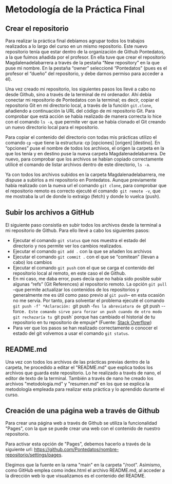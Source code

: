 # **Metodología de la Práctica Final**

## **Crear el repositorio**

Para realizar la práctica final debíamos agrupar todos los trabajos realizados a lo largo del curso en un mismo repositorio. Este nuevo repositorio tenía que estar dentro de la organización de Github Pontedatos, a la que fuimos añadida por el profesor. En ella tuve que crear el repositorio Magdalenadelabarrera a través de la pestaña “New repository” en la que puse mi nombre. En la pestaña “owner” seleccioné “Pontedatos” (pues es el profesor el “dueño” del repositorio, y debe darnos permiso para acceder a él).

Una vez creado mi repositorio, los siguientes pasos los llevé a cabo no desde Github, sino a través de la terminal de mi ordenador. Ahí debía conectar mi repositorio de Pontedatos con la terminal; es decir, copiar el repositorio Git en mi directorio local, a través de la función `git.clone`, añadiendo a continuación la URL del código de mi repositorio Git. Para comprobar que está acción se había realizado de manera correcta lo hice con el comando `ls -a`, que permite ver que se había clonado el Git creando un nuevo directorio local para el repositorio.

Para copiar el contenido del directorio con todas mis prácticas utilizo el comando `cp` –que tiene la estructura: cp [opciones] [origen] [destino]. En “opciones” puse el nombre de todos los archivos, el origen la carpeta en la que los tenía y en destino puse la nueva carpeta Magdalenadelabarrera. De nuevo, para comprobar que los archivos se habían copiado correctamente utilicé el comando de listar archivos dentro de este directorio, `ls -a`.

Ya con todos los archivos subidos en la carpeta Magdalenadelabarrera, me dispuse a subirlos a mi repositorio en Pontedatos. Aunque previamente había realizado con la nueva url el comando `git clone`, para comprobar que el repositorio remoto es correcto ejecuté el comando` git remote -v`, que me mostraba la url de donde lo extraigo (fetch) y donde lo vuelca (push). 

## **Subir los archivos a GitHub**

El siguiente paso consistía en subir todos los archivos desde la terminal a mi repositorio de Github. Para ello llevé a cabo los siguientes pasos:

- Ejecutar el comando `git status` que nos muestra el estado del directorio y nos permite ver los cambios realizados.
- Ejecutar el comando `git add .` con la que se añaden los archivos
- Ejecutar el comando `git commit .` con el que se “comitean” (llevan a cabo) los cambios
- Ejecutar el comando `git push` con el que se carga el contenido del repositorio local al remoto, en este caso el de Github.
- En mi caso, me daba error, pues decía que no había sido posible subir algunas “refs” (Git References) al repositorio remoto. La opción `git pull` –que permite actualizar los contenidos de los repositorios y generalmente me es útil como paso previo al `git push`– en esta ocasión no me servía. Por tanto, para solventar el problema ejecuté el comando `git push -f’
*Aclaración: `git push -f`es la abreviatura de `git push --force`. Este comando sirve para forzar un push cuando de otro modo git rechazaría tu `git push` porque has cambiado el historial de tu repositorio en tu repositorio de empuje* (Fuente: [Stack Overflow](https://stackoverflow.com/questions/44678942/difference-between-git-push-and-git-push-f))
- Para ver que los pasos se han realizado correctamente o conocer el estado del git volvemos a usar el comando `git status`.

## **README.md**

Una vez con todos los archivos de las prácticas previas dentro de la carpeta, he procedido a editar el "README.md" que explica todos los archivos que guarda este repositorio. Lo he realizado a través de nano, el editor de texto de la terminal. También a través de nano he creado los archivos "metodología.md" y "resumen.md" en los que se explica la metodología empleada para realizar esta práctica y lo aprendido durante el curso. 

## **Creación de una página web a través de Github**

Para crear una página web a través de Github se utiliza la funcionalidad "Pages", con la que se puede crear una web con el contenido de nuestro repositorio. 

Para activar esta opción de "Pages", debemos hacerlo a través de la siguiente url:  https://github.com/Pontedatos/nombre-repositorio/settings/pages. 

Elegimos que la fuente en la rama "main" en la carpeta "/root". Asimismo, como GitHub emplea como index.html el archivo README.md, al acceder a la dirección web lo que visualizamos es el contenido del README. 

